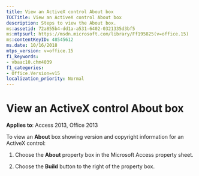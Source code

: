 ```yaml
---
title: View an ActiveX control About box
TOCTitle: View an ActiveX control About box
description: Steps to view the About box.
ms:assetid: 72a855b4-dd1a-a531-6402-0321335d3bf5
ms:mtpsurl: https://msdn.microsoft.com/library/Ff195825(v=office.15)
ms:contentKeyID: 48545612
ms.date: 10/16/2018
mtps_version: v=office.15
f1_keywords:
- vbaac10.chm4039
f1_categories:
- Office.Version=v15
localization_priority: Normal
---
```


# View an ActiveX control About box

**Applies to**: Access 2013, Office 2013

To view an **About** box showing version and copyright information for an ActiveX control:

1. Choose the **About** property box in the Microsoft Access property sheet.

2. Choose the **Build** button to the right of the property box.


